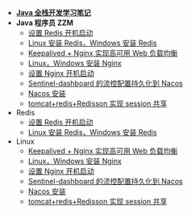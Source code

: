 - [**Java 全栈开发学习笔记**](README.md)
- **Java 程序员 ZZM**
  - [设置 Redis 开机启动](https://mp.weixin.qq.com/s/9DVvr-tfsnhe5EU60Ys2Uw)
  - [Linux 安装 Redis，Windows 安装 Redis](https://mp.weixin.qq.com/s/wMD7JsW7nO9MNAfLoS3goQ)
  - [Keepalived + Nginx 实现高可用 Web 负载均衡](https://mp.weixin.qq.com/s/mb2Dpd5iKTkvZd22YoXegQ)
  - [Linux，Windows 安装 Nginx](https://mp.weixin.qq.com/s/x7JktQH3RIzGeRTQts7Xxg)
  - [设置 Nginx 开机启动](https://mp.weixin.qq.com/s/EZWVZo5tTXpuUxIjEGXf_A)
  - [Sentinel-dashboard 的流控配置持久化到 Nacos](https://mp.weixin.qq.com/s/J1pBh1gpqmKqKD0qYdkclg)
  - [Nacos 安装](https://mp.weixin.qq.com/s/duFTZTsnR1CHfn5OUFzFuw)
  - [tomcat+redis+Redisson 实现 session 共享](https://mp.weixin.qq.com/s/KCxxRyAEusIQ3paTKw2eiw)
- Redis
  - [设置 Redis 开机启动](Redis/设置Redis开机启动/README.md)
  - [Linux 安装 Redis，Windows 安装 Redis](Redis/Redis安装/README.md)
- Linux
  - [Keepalived + Nginx 实现高可用 Web 负载均衡](Linux/Keepalived%20+%20Nginx%20实现高可用%20Web%20负载均衡/README.md)
  - [Linux，Windows 安装 Nginx](Linux/Nginx安装/README.md)
  - [设置 Nginx 开机启动](Linux/设置Nginx开机启动/README.md)
  - [Sentinel-dashboard 的流控配置持久化到 Nacos](Linux/Sentinel-dashboard的流量控制配置持久化到Nacos-推模式/README.md)
  - [Nacos 安装](Linux/Nacos安装/README.md)
  - [tomcat+redis+Redisson 实现 session 共享](Linux/tomcat+redis+Redisson实现session共享/README.md)
